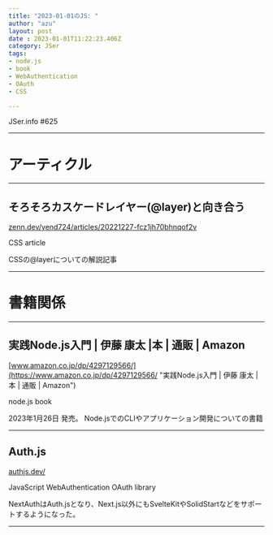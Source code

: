 ```yaml
---
title: "2023-01-01のJS: "
author: "azu"
layout: post
date : 2023-01-01T11:22:23.406Z
category: JSer
tags:
- node.js
- book
- WebAuthentication
- OAuth
- CSS

---
```


JSer.info #625

----

<h1 class="site-genre">アーティクル</h1>

----

## そろそろカスケードレイヤー(@layer)と向き合う
[zenn.dev/yend724/articles/20221227-fcz1jh70bhnqof2v](https://zenn.dev/yend724/articles/20221227-fcz1jh70bhnqof2v "そろそろカスケードレイヤー(@layer)と向き合う")
<p class="jser-tags jser-tag-icon"><span class="jser-tag">CSS</span> <span class="jser-tag">article</span></p>

CSSの@layerについての解説記事


----
<h1 class="site-genre">書籍関係</h1>

----

## 実践Node.js入門 | 伊藤 康太 |本 | 通販 | Amazon
[www.amazon.co.jp/dp/4297129566/](https://www.amazon.co.jp/dp/4297129566/ "実践Node.js入門 | 伊藤 康太 |本 | 通販 | Amazon")
<p class="jser-tags jser-tag-icon"><span class="jser-tag">node.js</span> <span class="jser-tag">book</span></p>

2023年1月26日 発売。
Node.jsでのCLIやアプリケーション開発についての書籍


----

## Auth.js
[authjs.dev/](https://authjs.dev/ "Auth.js")
<p class="jser-tags jser-tag-icon"><span class="jser-tag">JavaScript</span> <span class="jser-tag">WebAuthentication</span> <span class="jser-tag">OAuth</span> <span class="jser-tag">library</span></p>

NextAuthはAuth.jsとなり、Next.js以外にもSvelteKitやSolidStartなどをサポートするようになった。


----

